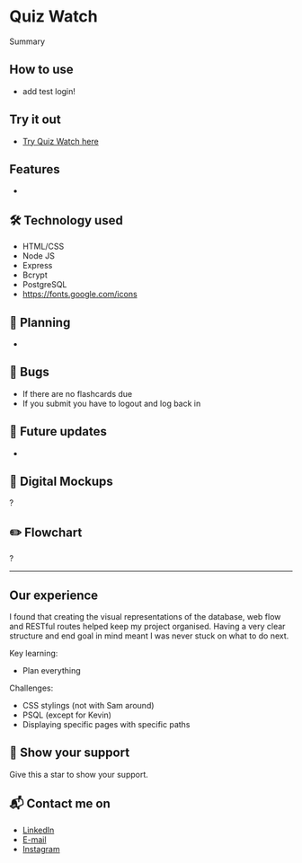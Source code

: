 # Quiz Watch
Summary

## How to use
- add test login!

## Try it out
- [Try Quiz Watch here](link)

## Features
- 

## 🛠️ Technology used
- HTML/CSS
- Node JS
- Express
- Bcrypt
- PostgreSQL
- https://fonts.google.com/icons

## 📐 Planning
- 

## 🐛 Bugs
- If there are no flashcards due
- If you submit you have to logout and log back in

## 🌱  Future updates
- 

## 🎨 Digital Mockups
?

## ✏️ Flowchart
?

***

## Our experience
I found that creating the visual representations of the database, web flow and RESTful routes helped keep my project organised.
Having a very clear structure and end goal in mind meant I was never stuck on what to do next.

Key learning:
- Plan everything

Challenges:
- CSS stylings (not with Sam around)
- PSQL (except for Kevin)
- Displaying specific pages with specific paths

## 🌟 Show your support
Give this a star to show your support.

## 📬 Contact me on
- [LinkedIn](https://www.linkedin.com/in/samantha-gold-90b939a9/)
- [E-mail](mailto:typesammy@gmail.com)
- [Instagram](https://www.instagram.com/typesammy_)
